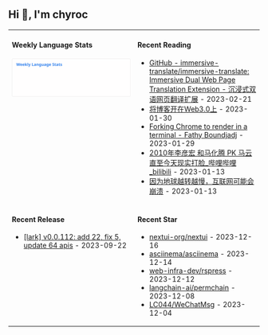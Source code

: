 ## Hi 👋, I'm chyroc

<table width="960px">
<tr>
<td valign="top" width="50%">

#### Weekly Language Stats

![](./images/wakatime_weekly_language_stats.svg)
</td>
<td valign="top" width="50%">

#### Recent Reading

* <a href='https://github.com/immersive-translate/immersive-translate' target='_black'>GitHub - immersive-translate/immersive-translate: Immersive Dual Web Page Translation Extension - 沉浸式双语网页翻译扩展</a> - 2023-02-21
* <a href='https://outti.me/6FE23FD0-22F4-4BDE-9F2B-72C0E5180C2C/' target='_black'>将博客开在Web3.0上</a> - 2023-01-30
* <a href='https://fathy.fr/carbonyl' target='_black'>Forking Chrome to render in a terminal - Fathy Boundjadj</a> - 2023-01-29
* <a href='https://www.bilibili.com/video/BV1dz411B7xk/' target='_black'>2010年李彦宏 和马化腾  PK  马云   直至今天现实打脸_哔哩哔哩_bilibili</a> - 2023-01-13
* <a href='https://mp.weixin.qq.com/s/nT0AGtxqCNGR_jwRp_Y63g' target='_black'>因为地球越转越慢，互联网可能会崩溃</a> - 2023-01-13

</td>
</tr>
<tr>
<td valign="top" width="50%">

#### Recent Release

* <a href='https://github.com/chyroc/lark/releases/tag/v0.0.112' target='_black'>[lark] v0.0.112: add 22, fix 5, update 64 apis</a> - 2023-09-22

</td>
<td valign="top" width="50%">

#### Recent Star

* <a href='https://github.com/nextui-org/nextui' target='_black'>nextui-org/nextui</a> - 2023-12-16
* <a href='https://github.com/asciinema/asciinema' target='_black'>asciinema/asciinema</a> - 2023-12-14
* <a href='https://github.com/web-infra-dev/rspress' target='_black'>web-infra-dev/rspress</a> - 2023-12-12
* <a href='https://github.com/langchain-ai/permchain' target='_black'>langchain-ai/permchain</a> - 2023-12-08
* <a href='https://github.com/LC044/WeChatMsg' target='_black'>LC044/WeChatMsg</a> - 2023-12-04

</td>
</tr>
</table>
